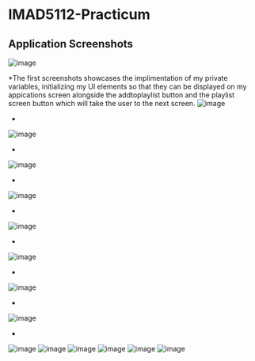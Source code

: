 # IMAD5112-Practicum

## Application Screenshots
![image](https://github.com/user-attachments/assets/715fe639-6d47-47d7-9833-f90f75e90c73)

*The first  screenshots showcases the implimentation of my private variables, initializing my UI elements so that they can be displayed on my appications screen alongside the addtoplaylist button and the playlist screen button which will take the user to the next screen.
![image](https://github.com/user-attachments/assets/de85bc1f-6b68-4194-948e-4a2772649649)

*
![image](https://github.com/user-attachments/assets/7e49cb30-390b-4f0b-8453-0bb2f79dbb71)

*
![image](https://github.com/user-attachments/assets/b3f389e6-aa1f-4139-baa7-089b3c80a9ee)

*
![image](https://github.com/user-attachments/assets/f9810bfc-698b-4826-821d-dcdf102074fc)

*
![image](https://github.com/user-attachments/assets/29bd6f24-d038-4e4c-9e28-41a2a44b6e4d)

*
![image](https://github.com/user-attachments/assets/8e4b5968-7889-41fc-a6ca-bba2791549c1)

*
![image](https://github.com/user-attachments/assets/612b9bfb-8a75-4e64-93ba-ad68ba606b6a)

*
![image](https://github.com/user-attachments/assets/977e7624-73a4-4bdb-9b9b-fcd79beb9a19)

*
![image](https://github.com/user-attachments/assets/e8267850-16e6-44d8-b05e-c26dca076089)
![image](https://github.com/user-attachments/assets/08986d51-d578-4f16-85b5-8e610e29c48f)
![image](https://github.com/user-attachments/assets/b56e70a7-a647-4af1-8d32-e045f7ed0340)
![image](https://github.com/user-attachments/assets/c53538d1-97e3-480e-b1b4-19aea9d52c6f)
![image](https://github.com/user-attachments/assets/d1b10a74-35bf-489b-841f-c81a13b90fb9)
![image](https://github.com/user-attachments/assets/974051d4-a2c9-4ce8-bbfb-73e9040d6fdd)
